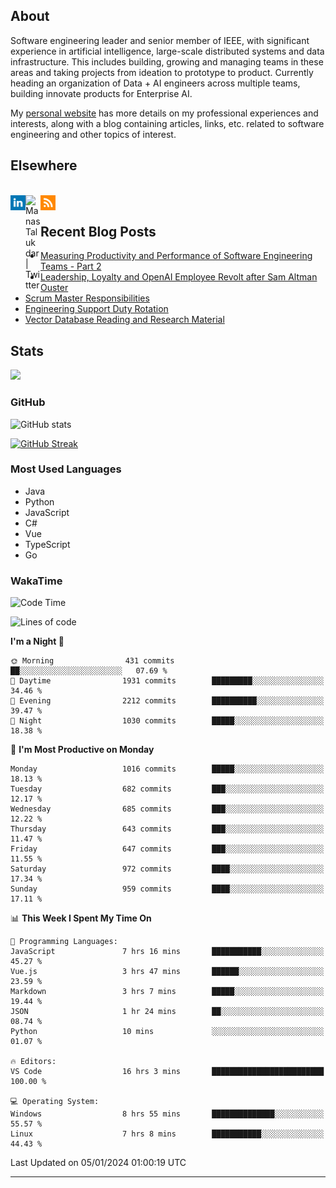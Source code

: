 ## About

Software engineering leader and senior member of IEEE, with significant experience in artificial intelligence, large-scale distributed systems and data infrastructure. This includes building, growing and managing teams in these areas and taking projects from ideation to prototype to product. Currently heading an organization of Data + AI engineers across multiple teams, building innovate products for Enterprise AI.

My [personal website](https://manastalukdar.github.io/) has more details on my professional experiences and interests, along with a blog containing articles, links, etc. related to software engineering and other topics of interest.

## Elsewhere

</br>

<a href="https://www.linkedin.com/in/manastalukdar" target="_blank">
  <img align="left" alt="Manas Talukdar | Linkedin" width="24px" src="https://raw.githubusercontent.com/edent/SuperTinyIcons/master/images/svg/linkedin.svg" />
</a>
<a href="https://www.twitter.com/manastalukdar" target="_blank">
  <img align="left" alt="Manas Talukdar | Twitter" width="24px" src="https://github.com/TheDudeThatCode/TheDudeThatCode/blob/master/Assets/Twitter.svg" />
</a>
<a href="https://manastalukdar.github.io/" target="_blank">
  <img align="left" alt="Manas Talukdar | Website" width="24px" src="https://github.com/edent/SuperTinyIcons/blob/master/images/svg/rss.svg" />
</a>

</br>

## Recent Blog Posts

<!-- BLOG:START -->
- [Measuring Productivity and Performance of Software Engineering Teams - Part 2](https://manastalukdar.github.io/blog/2023/12/26/productivity-performance-software-engineering-teams-part-2/)
- [Leadership, Loyalty and OpenAI Employee Revolt after Sam Altman Ouster](https://manastalukdar.github.io/blog/2023/11/23/leadership-loyalty-openai-employee-revolt-sam-altman-ouster/)
- [Scrum Master Responsibilities](https://manastalukdar.github.io/blog/2023/09/15/scrum-master-responsibilities/)
- [Engineering Support Duty Rotation](https://manastalukdar.github.io/blog/2023/08/29/engineering-support-duty-rotation/)
- [Vector Database Reading and Research Material](https://manastalukdar.github.io/blog/2023/08/24/vector-database-reading-material/)
<!-- BLOG:END -->

## Stats

![](https://komarev.com/ghpvc/?username=manastalukdar)

### GitHub

![GitHub stats](https://github-readme-stats.vercel.app/api?username=manastalukdar&show_icons=true&hide_border=true&hide_rank=true&hide_title=true&icon_color=79ff97&text_color=cecac3&bg_color=4d4b4b)

[![GitHub Streak](https://streak-stats.demolab.com?user=manastalukdar&hide_border=true&border_radius=4&date_format=M%20j%5B%2C%20Y%5D&background=4D4B4B)](https://git.io/streak-stats)

### Most Used Languages

- Java
- Python
- JavaScript
- C#
- Vue
- TypeScript
- Go

<!--
![Top Langs](https://github-readme-stats.vercel.app/api/top-langs/?username=manastalukdar&layout=compact&hide_border=true&hide_title=true&icon_color=79ff97&text_color=cecac3&bg_color=4d4b4b)
-->

### WakaTime

<!--START_SECTION:waka-->
![Code Time](http://img.shields.io/badge/Code%20Time-4%2C108%20hrs%2051%20mins-blue)

![Lines of code](https://img.shields.io/badge/From%20Hello%20World%20I%27ve%20Written-1.7%20million%20lines%20of%20code-blue)

**I'm a Night 🦉** 

```text
🌞 Morning                431 commits         ██░░░░░░░░░░░░░░░░░░░░░░░   07.69 % 
🌆 Daytime                1931 commits        █████████░░░░░░░░░░░░░░░░   34.46 % 
🌃 Evening                2212 commits        ██████████░░░░░░░░░░░░░░░   39.47 % 
🌙 Night                  1030 commits        █████░░░░░░░░░░░░░░░░░░░░   18.38 % 
```
📅 **I'm Most Productive on Monday** 

```text
Monday                   1016 commits        █████░░░░░░░░░░░░░░░░░░░░   18.13 % 
Tuesday                  682 commits         ███░░░░░░░░░░░░░░░░░░░░░░   12.17 % 
Wednesday                685 commits         ███░░░░░░░░░░░░░░░░░░░░░░   12.22 % 
Thursday                 643 commits         ███░░░░░░░░░░░░░░░░░░░░░░   11.47 % 
Friday                   647 commits         ███░░░░░░░░░░░░░░░░░░░░░░   11.55 % 
Saturday                 972 commits         ████░░░░░░░░░░░░░░░░░░░░░   17.34 % 
Sunday                   959 commits         ████░░░░░░░░░░░░░░░░░░░░░   17.11 % 
```


📊 **This Week I Spent My Time On** 

```text
💬 Programming Languages: 
JavaScript               7 hrs 16 mins       ███████████░░░░░░░░░░░░░░   45.27 % 
Vue.js                   3 hrs 47 mins       ██████░░░░░░░░░░░░░░░░░░░   23.59 % 
Markdown                 3 hrs 7 mins        █████░░░░░░░░░░░░░░░░░░░░   19.44 % 
JSON                     1 hr 24 mins        ██░░░░░░░░░░░░░░░░░░░░░░░   08.74 % 
Python                   10 mins             ░░░░░░░░░░░░░░░░░░░░░░░░░   01.07 % 

🔥 Editors: 
VS Code                  16 hrs 3 mins       █████████████████████████   100.00 % 

💻 Operating System: 
Windows                  8 hrs 55 mins       ██████████████░░░░░░░░░░░   55.57 % 
Linux                    7 hrs 8 mins        ███████████░░░░░░░░░░░░░░   44.43 % 
```


 Last Updated on 05/01/2024 01:00:19 UTC
<!--END_SECTION:waka-->

---

<!--

**manastalukdar/manastalukdar** is a ✨ _special_ ✨ repository because its `README.md` (this file) appears on your GitHub profile.

Here are some ideas to get you started:

- 🔭 I’m currently working on ...
- 🌱 I’m currently learning ...
- 👯 I’m looking to collaborate on ...
- 🤔 I’m looking for help with ...
- 💬 Ask me about ...
- 📫 How to reach me: ...
- 😄 Pronouns: ...
- ⚡ Fun fact: ...
-->
